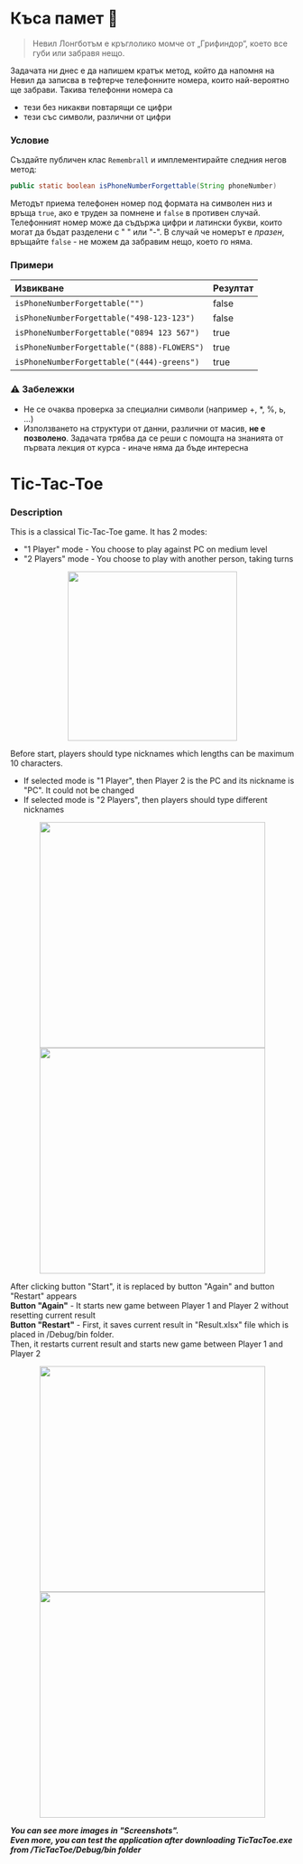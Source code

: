 # Къса памет :crystal_ball:

> Невил Лонгботъм е кръглолико момче от „Грифиндор“, което все губи или забравя нещо.

Задачата ни днес е да напишем кратък метод, който да напомня на Невил да записва в тефтерче телефонните номера, които най-вероятно ще забрави. Такива телефонни номера са

- тези без никакви повтарящи се цифри
- тези със символи, различни от цифри

### Условие

Създайте публичен клас `Remembrall` и имплементирайте следния негов метод:

```java
public static boolean isPhoneNumberForgettable(String phoneNumber)
```

Методът приема телефонен номер под формата на символен низ и връща `true`, ако е труден за помнене и `false` в противен случай.
Телефонният номер може да съдържа цифри и латински букви, които могат да бъдат разделени с " " или "-".
В случай че номерът е *празен*, връщайте `false` - не можем да забравим нещо, което го няма.

### Примери

| Извикване                                   | Резултат |
| :------------------------------------------ | :------- |
| `isPhoneNumberForgettable("")`              | false    |
| `isPhoneNumberForgettable("498-123-123")`   | false    |
| `isPhoneNumberForgettable("0894 123 567")`  | true     |
| `isPhoneNumberForgettable("(888)-FLOWERS")` | true     |
| `isPhoneNumberForgettable("(444)-greens")`  | true     |

### :warning: Забележки

- Не се очаква проверка за специални символи (например +, *, %, ь, ...)
- Използването на структури от данни, различни от масив, **не е позволено**. Задачата трябва да се реши с помощта на знанията от първата лекция от курса - иначе няма да бъде интересна


# Tic-Tac-Toe
### Description

This is a classical Tic-Tac-Toe game. It has 2 modes:
* "1 Player" mode - You choose to play against PC on medium level
* "2 Players" mode - You choose to play with another person, taking turns

<p align="center">
  <img src="/Screenshots/3-ModeWindow.png" width="300">
</p>

Before start, players should type nicknames which lengths can be maximum 10 characters.
* If selected mode is "1 Player", then Player 2 is the PC and its nickname is "PC". It could not be changed
* If selected mode is "2 Players", then players should type different nicknames

<p align="center">
  <img src="/Screenshots/6-ErrorLongNames.png" width="400"> </br>
  <img src="/Screenshots/7-ErrorSameNames.png" width="400">
</p>

After clicking button "Start", it is replaced by button "Again" and button "Restart" appears </br>
**Button "Again"** - It starts new game between Player 1 and Player 2 without resetting current result </br>
**Button "Restart"** - First, it saves current result in "Result.xlsx" file which is placed in /Debug/bin folder. </br>
Then, it restarts current result and starts new game between Player 1 and Player 2

<p align="center">
  <img src="/Screenshots/9-SavingResult.png" width="400"> </br>
  <img src="/Screenshots/SavedResults.png" width="400">
</p>

**_You can see more images in "Screenshots". </br>
Even more, you can test the application after downloading TicTacToe.exe from /TicTacToe/Debug/bin folder_**
